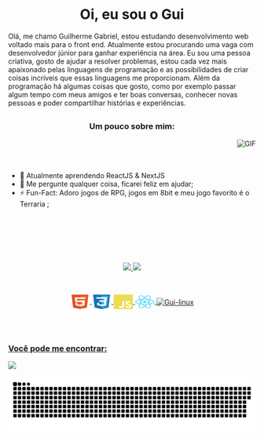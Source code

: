 ### <h1 align="center"> Oi, eu sou o Gui </h1>


<p>Olá, me chamo Guilherme Gabriel, estou estudando desenvolvimento web voltado mais para o front end. Atualmente estou procurando uma vaga com desenvolvedor júnior para ganhar experiência na área. Eu sou uma pessoa criativa, gosto de ajudar a resolver problemas, estou cada vez mais apaixonado pelas linguagens de programação e as possibilidades de criar coisas incríveis que essas linguagens me proporcionam. Além da programação há algumas coisas que gosto, como por exemplo passar algum tempo com meus amigos e ter boas conversas, conhecer novas pessoas e poder compartilhar histórias e experiências.</p>

##

<div>
  <h3 align="center"> Um pouco sobre mim: </h3>

  <img align="right" alt="GIF" src="https://media4.giphy.com/media/RlI4BfPGZMBFyh2vIj/giphy.gif" />
  
  <br>
  <br>
  <br>

  <ul > 
    <li>  🌱 Atualmente aprendendo ReactJS & NextJS </li>
    <li>  💬 Me pergunte qualquer coisa, ficarei feliz em ajudar;</li>
    <li>  ⚡️ Fun-Fact: Adoro jogos de RPG, jogos em 8bit e meu jogo favorito é o Terraria ; </li>
  </ul>


   <br>
   <br>
   <br>
   <br>
  
</div>

##

<div align="center">
  <a href="https://github.com/guigabriel">
  <img height="180em" src="https://github-readme-stats.vercel.app/api?username=guigabriel&show_icons=true&theme=dracula&include_all_commits=true&count_private=true"/>
  <img height="180em" src="https://github-readme-stats.vercel.app/api/top-langs/?username=guigabriel&layout=compact&langs_count=7&theme=dracula"/>
</div>
  
##
  
<div align="center" style="display: inline_block"><br>
  <img align="center" alt="Gui-HTML" height="30" width="40" src="https://raw.githubusercontent.com/devicons/devicon/master/icons/html5/html5-original.svg">
  <img align="center" alt="Gui-CSS" height="30" width="40" src="https://raw.githubusercontent.com/devicons/devicon/master/icons/css3/css3-original.svg">
  <img align="center" alt="Gui-Js" height="30" width="40" src="https://raw.githubusercontent.com/devicons/devicon/master/icons/javascript/javascript-plain.svg">
  <img align="center" alt="Gui-React" height="30" width="40" src="https://raw.githubusercontent.com/devicons/devicon/master/icons/react/react-original.svg">
  <img align="center" alt="Gui-linux" height="30" width="40"  src="https://cdn.jsdelivr.net/gh/devicons/devicon/icons/linux/linux-original.svg" />
  
</div>

 ##

<div><br>
  
  <h3>Você pode me encontrar:</h3>
  
  <a  href="https://www.linkedin.com/in/guilhermegabriellisboadasilva" target="_blank"><img  src="https://img.shields.io/badge/-LinkedIn-%230077B5?style=for-the-badge&logo=linkedin&logoColor=white" target="_blank"></a> 
 
  ![Snake animation](https://github.com/guigabriel/guigabriel/blob/output/github-contribution-grid-snake.svg)
 
</div>



